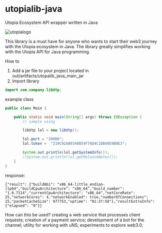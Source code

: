 # utopialib-java

Utopia Ecosystem API wrapper written in Java

![utopialogo](https://github.com/user-attachments/assets/869e4213-9b66-4a8e-90e5-5e789da5fa76)

This library is a must have for anyone who wants to start their web3 journey with the Utopia ecosystem in Java. The library greatly simplifies working with the Utopia API for Java programming.

How to

1. Add a jar file to your project located in out/artifacts/utopalib_java_main_jar
2. Import library 
```java 
import com.company.libUtp; 
```

example class

```java
public class Main {

    public static void main(String[] args) throws IOException {
        // sample using

        libUtp lol = new libUtp();

        lol.port = "20000";
        lol.token =  "219C91A00340B54F7AD4C1DB40E9B9E3";

        System.out.println(lol.getSystemInfo());
        //System.out.println(lol.getReleaseNotes());
    }
}
```

response:

```
{"result": {"buildAbi": "x86_64-little_endian-llp64","buildCpuArchitecture": "x86_64","build_number": "1.0.7114","currentCpuArchitecture": "x86_64","netCoreRate": 25,"networkCores": 4,"networkEnabled": true,"numberOfConnections": 15,"packetCacheSize": 977753,"uptime": "01:37:58"},"resultExtraInfo": {"elapsed": "0"}}
```

How can this be used?
creating a web service that processes client requests;
creation of a payment service;
development of a bot for the channel;
utility for working with uNS;
experiments to explore web3.0;
